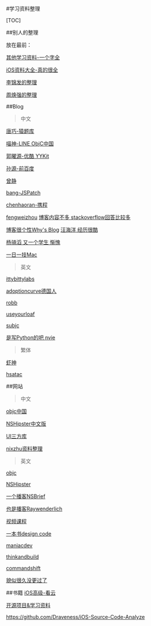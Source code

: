 #学习资料整理

[TOC]

##别人的整理

放在最前：

[其他学习资料-一个字全](http://blog.jobbole.com/104313/)

[iOS资料大全-真的很全](https://github.com/jobbole/awesome-ios-cn#core-data)

[李锦发的整理](https://github.com/Aufree/trip-to-iOS)

[周焕强的整理](https://github.com/zhouhuanqiang/LearningIOS)

##Blog

> 中文

[唐巧-猿题库](http://blog.devtang.com)

[喵神-LINE ObjC中国](https://onevcat.com/#bloghttps://onevcat.com)

[郭曜源-优酷 YYKit](http://blog.ibireme.com)

[孙源-前百度](http://blog.sunnyxx.com)

[曾静](http://blog.devzeng.com/#blog)

[bang-JSPatch](http://blog.cnbang.net)

[chenhaoran-携程](http://www.hrchen.com)


[fengweizhou](http://blog.fengweizhou.com) 
[博客内容不多 stackoverflow回答比较多](http://stackoverflow.com/users/1089557/dopcn)

[博客很个性Why's Blog](http://blog.callmewhy.com)
[汪海洋 经历很酷](http://blog.callmewhy.com)

[杨骑滔 又一个学生 惭愧](http://kittenyang.com)

[一日一技Mac](https://workflowy.com/s/3jhIO3nGLH#)


>英文

[ittybittylabs](http://blog.ittybittyapps.com)

[adoptioncurve德国人](https://adoptioncurve.net)

[robb](http://robb.is)

[useyourloaf](http://useyourloaf.com)

[subjc](http://subjc.com)

[是写Python的吧 nvie](http://nvie.com)


>繁体

[虾神](http://blog.txx.im)

[hsatac](http://blog.hsatac.net)

##网站

>中文

[objc中国](https://objccn.io)

[NSHipster中文版](http://nshipster.cn)

[UI三方库](https://www.cocoacontrols.com)

[nixzhu资料整理](https://github.com/nixzhu/dev-blog)


>英文

[objc](https://www.objc.io)

[NSHipster](http://nshipster.com)

[一个播客NSBrief](http://nsbrief.com)

[也是播客Raywenderlich](https://www.raywenderlich.com)

[视频课程](http://tutsplus.com)

[一本书design code](https://designcode.io)

[maniacdev](https://maniacdev.com)

[thinkandbuild](http://www.thinkandbuild.it)

[commandshift](http://commandshift.co.uk)

[貌似很久没更过了](http://indieambitions.com)

##书籍
[iOS高级-看云](http://www.kancloud.cn/digest/data/106686)

[开源项目&学习资料](http://www.kancloud.cn/digest/ios-mac-study/84557)


https://github.com/Draveness/iOS-Source-Code-Analyze

